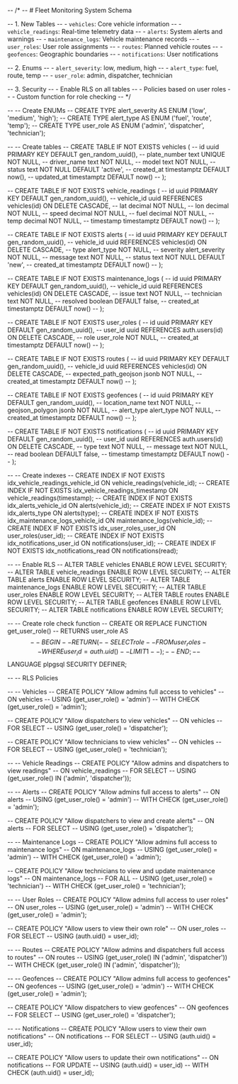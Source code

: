 -- /*
--   # Fleet Monitoring System Schema

--   1. New Tables
--     - `vehicles`: Core vehicle information
--     - `vehicle_readings`: Real-time telemetry data
--     - `alerts`: System alerts and warnings
--     - `maintenance_logs`: Vehicle maintenance records
--     - `user_roles`: User role assignments
--     - `routes`: Planned vehicle routes
--     - `geofences`: Geographic boundaries
--     - `notifications`: User notifications

--   2. Enums
--     - `alert_severity`: low, medium, high
--     - `alert_type`: fuel, route, temp
--     - `user_role`: admin, dispatcher, technician

--   3. Security
--     - Enable RLS on all tables
--     - Policies based on user roles
--     - Custom function for role checking
-- */

-- -- Create ENUMs
-- CREATE TYPE alert_severity AS ENUM ('low', 'medium', 'high');
-- CREATE TYPE alert_type AS ENUM ('fuel', 'route', 'temp');
-- CREATE TYPE user_role AS ENUM ('admin', 'dispatcher', 'technician');

-- -- Create tables
-- CREATE TABLE IF NOT EXISTS vehicles (
--   id uuid PRIMARY KEY DEFAULT gen_random_uuid(),
--   plate_number text UNIQUE NOT NULL,
--   driver_name text NOT NULL,
--   model text NOT NULL,
--   status text NOT NULL DEFAULT 'active',
--   created_at timestamptz DEFAULT now(),
--   updated_at timestamptz DEFAULT now()
-- );

-- CREATE TABLE IF NOT EXISTS vehicle_readings (
--   id uuid PRIMARY KEY DEFAULT gen_random_uuid(),
--   vehicle_id uuid REFERENCES vehicles(id) ON DELETE CASCADE,
--   lat decimal NOT NULL,
--   lon decimal NOT NULL,
--   speed decimal NOT NULL,
--   fuel decimal NOT NULL,
--   temp decimal NOT NULL,
--   timestamp timestamptz DEFAULT now()
-- );

-- CREATE TABLE IF NOT EXISTS alerts (
--   id uuid PRIMARY KEY DEFAULT gen_random_uuid(),
--   vehicle_id uuid REFERENCES vehicles(id) ON DELETE CASCADE,
--   type alert_type NOT NULL,
--   severity alert_severity NOT NULL,
--   message text NOT NULL,
--   status text NOT NULL DEFAULT 'new',
--   created_at timestamptz DEFAULT now()
-- );

-- CREATE TABLE IF NOT EXISTS maintenance_logs (
--   id uuid PRIMARY KEY DEFAULT gen_random_uuid(),
--   vehicle_id uuid REFERENCES vehicles(id) ON DELETE CASCADE,
--   issue text NOT NULL,
--   technician text NOT NULL,
--   resolved boolean DEFAULT false,
--   created_at timestamptz DEFAULT now()
-- );

-- CREATE TABLE IF NOT EXISTS user_roles (
--   id uuid PRIMARY KEY DEFAULT gen_random_uuid(),
--   user_id uuid REFERENCES auth.users(id) ON DELETE CASCADE,
--   role user_role NOT NULL,
--   created_at timestamptz DEFAULT now()
-- );

-- CREATE TABLE IF NOT EXISTS routes (
--   id uuid PRIMARY KEY DEFAULT gen_random_uuid(),
--   vehicle_id uuid REFERENCES vehicles(id) ON DELETE CASCADE,
--   expected_path_geojson jsonb NOT NULL,
--   created_at timestamptz DEFAULT now()
-- );

-- CREATE TABLE IF NOT EXISTS geofences (
--   id uuid PRIMARY KEY DEFAULT gen_random_uuid(),
--   location_name text NOT NULL,
--   geojson_polygon jsonb NOT NULL,
--   alert_type alert_type NOT NULL,
--   created_at timestamptz DEFAULT now()
-- );

-- CREATE TABLE IF NOT EXISTS notifications (
--   id uuid PRIMARY KEY DEFAULT gen_random_uuid(),
--   user_id uuid REFERENCES auth.users(id) ON DELETE CASCADE,
--   type text NOT NULL,
--   message text NOT NULL,
--   read boolean DEFAULT false,
--   timestamp timestamptz DEFAULT now()
-- );

-- -- Create indexes
-- CREATE INDEX IF NOT EXISTS idx_vehicle_readings_vehicle_id ON vehicle_readings(vehicle_id);
-- CREATE INDEX IF NOT EXISTS idx_vehicle_readings_timestamp ON vehicle_readings(timestamp);
-- CREATE INDEX IF NOT EXISTS idx_alerts_vehicle_id ON alerts(vehicle_id);
-- CREATE INDEX IF NOT EXISTS idx_alerts_type ON alerts(type);
-- CREATE INDEX IF NOT EXISTS idx_maintenance_logs_vehicle_id ON maintenance_logs(vehicle_id);
-- CREATE INDEX IF NOT EXISTS idx_user_roles_user_id ON user_roles(user_id);
-- CREATE INDEX IF NOT EXISTS idx_notifications_user_id ON notifications(user_id);
-- CREATE INDEX IF NOT EXISTS idx_notifications_read ON notifications(read);

-- -- Enable RLS
-- ALTER TABLE vehicles ENABLE ROW LEVEL SECURITY;
-- ALTER TABLE vehicle_readings ENABLE ROW LEVEL SECURITY;
-- ALTER TABLE alerts ENABLE ROW LEVEL SECURITY;
-- ALTER TABLE maintenance_logs ENABLE ROW LEVEL SECURITY;
-- ALTER TABLE user_roles ENABLE ROW LEVEL SECURITY;
-- ALTER TABLE routes ENABLE ROW LEVEL SECURITY;
-- ALTER TABLE geofences ENABLE ROW LEVEL SECURITY;
-- ALTER TABLE notifications ENABLE ROW LEVEL SECURITY;

-- -- Create role check function
-- CREATE OR REPLACE FUNCTION get_user_role()
-- RETURNS user_role AS $$
-- BEGIN
--   RETURN (
--     SELECT role
--     FROM user_roles
--     WHERE user_id = auth.uid()
--     LIMIT 1
--   );
-- END;
-- $$ LANGUAGE plpgsql SECURITY DEFINER;

-- -- RLS Policies

-- -- Vehicles
-- CREATE POLICY "Allow admins full access to vehicles"
--   ON vehicles
--   USING (get_user_role() = 'admin')
--   WITH CHECK (get_user_role() = 'admin');

-- CREATE POLICY "Allow dispatchers to view vehicles"
--   ON vehicles
--   FOR SELECT
--   USING (get_user_role() = 'dispatcher');

-- CREATE POLICY "Allow technicians to view vehicles"
--   ON vehicles
--   FOR SELECT
--   USING (get_user_role() = 'technician');

-- -- Vehicle Readings
-- CREATE POLICY "Allow admins and dispatchers to view readings"
--   ON vehicle_readings
--   FOR SELECT
--   USING (get_user_role() IN ('admin', 'dispatcher'));

-- -- Alerts
-- CREATE POLICY "Allow admins full access to alerts"
--   ON alerts
--   USING (get_user_role() = 'admin')
--   WITH CHECK (get_user_role() = 'admin');

-- CREATE POLICY "Allow dispatchers to view and create alerts"
--   ON alerts
--   FOR SELECT
--   USING (get_user_role() = 'dispatcher');

-- -- Maintenance Logs
-- CREATE POLICY "Allow admins full access to maintenance logs"
--   ON maintenance_logs
--   USING (get_user_role() = 'admin')
--   WITH CHECK (get_user_role() = 'admin');

-- CREATE POLICY "Allow technicians to view and update maintenance logs"
--   ON maintenance_logs
--   FOR ALL
--   USING (get_user_role() = 'technician')
--   WITH CHECK (get_user_role() = 'technician');

-- -- User Roles
-- CREATE POLICY "Allow admins full access to user roles"
--   ON user_roles
--   USING (get_user_role() = 'admin')
--   WITH CHECK (get_user_role() = 'admin');

-- CREATE POLICY "Allow users to view their own role"
--   ON user_roles
--   FOR SELECT
--   USING (auth.uid() = user_id);

-- -- Routes
-- CREATE POLICY "Allow admins and dispatchers full access to routes"
--   ON routes
--   USING (get_user_role() IN ('admin', 'dispatcher'))
--   WITH CHECK (get_user_role() IN ('admin', 'dispatcher'));

-- -- Geofences
-- CREATE POLICY "Allow admins full access to geofences"
--   ON geofences
--   USING (get_user_role() = 'admin')
--   WITH CHECK (get_user_role() = 'admin');

-- CREATE POLICY "Allow dispatchers to view geofences"
--   ON geofences
--   FOR SELECT
--   USING (get_user_role() = 'dispatcher');

-- -- Notifications
-- CREATE POLICY "Allow users to view their own notifications"
--   ON notifications
--   FOR SELECT
--   USING (auth.uid() = user_id);

-- CREATE POLICY "Allow users to update their own notifications"
--   ON notifications
--   FOR UPDATE
--   USING (auth.uid() = user_id)
--   WITH CHECK (auth.uid() = user_id);